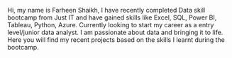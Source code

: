 Hi, my name is Farheen Shaikh, I have recently completed Data skill bootcamp from Just IT and have gained skills like Excel, SQL, Power BI, Tableau, Python, Azure. Currently looking to start my career as a entry level/junior data analyst. I am passionate about data and bringing it to life. Here you will find my recent projects based on the skills I learnt during the bootcamp.
